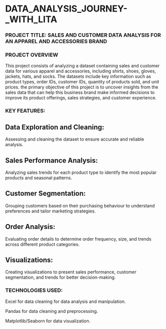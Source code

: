 # DATA_ANALYSIS_JOURNEY-_WITH_LITA
### PROJECT TITLE: SALES AND CUSTOMER DATA ANALYSIS FOR AN APPAREL AND ACCESSORIES BRAND

### PROJECT OVERVIEW
This project consists of analyzing a dataset containing sales and customer data for various apparel and accessories, including shirts, shoes, gloves, jackets, hats, and socks. The datasets include key information such as product types, order IDs, customer IDs, quantity of products sold, and unit prices. the primary objective of this project is to uncover insights from the sales data that can help this business brand make informed decisions to improve its product offerings, sales strategies, and customer experience.

### KEY FEATURES:

## Data Exploration and Cleaning: 
Assessing and cleaning the dataset to ensure accurate and reliable analysis.

## Sales Performance Analysis: 
Analyzing sales trends for each product type to identify the most popular products and seasonal patterns.

## Customer Segmentation: 
Grouping customers based on their purchasing behaviour to understand preferences and tailor marketing strategies.

## Order Analysis: 
Evaluating order details to determine order frequency, size, and trends across different product categories.

## Visualizations:
Creating visualizations to present sales performance, customer segmentation, and trends for better decision-making.



### TECHNOLOGIES USED:

Excel for data cleaning
for data analysis and manipulation.

Pandas for data cleaning and preprocessing.

Matplotlib/Seaborn for data visualization.

